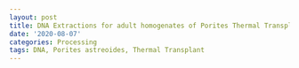```yaml
---
layout: post
title: DNA Extractions for adult homogenates of Porites Thermal Transplant Batch 2
date: '2020-08-07'
categories: Processing
tags: DNA, Porites astreoides, Thermal Transplant
---
```

